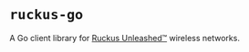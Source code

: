 # `ruckus-go`

A Go client library for [Ruckus Unleashed™](https://support.ruckuswireless.com/product_families/19-ruckus-unleashed)
wireless networks.
